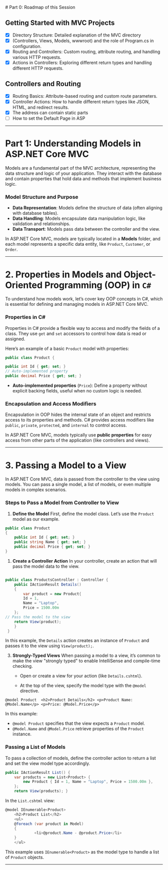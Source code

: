 \# Part 0: Roadmap of this Session

## Getting Started with MVC Projects 
 - [x] Directory Structure: Detailed explanation of the MVC directory 
 - [x] (Controllers, Views, Models, wwwroot) and the role of Program.cs in  configuration. 
 - [x] Routing and Controllers: Custom routing, attribute routing, and  handling various HTTP requests. 
 - [x] Actions in Controllers: Exploring different return types and handling  different HTTP requests. 
## Controllers and Routing
- [x] Routing Basics: Attribute-based routing and custom route parameters. 
- [x] Controller Actions: How to handle different return types like JSON, HTML, and redirect results.
- [x] The address can contain static parts 
- [ ] How to set the Default Page in ASP 

---

# Part 1: Understanding Models in ASP.NET Core MVC

Models are a fundamental part of the MVC architecture, representing the data structure and logic of your application. They interact with the database and contain properties that hold data and methods that implement business logic.

### **Model Structure and Purpose**

- **Data Representation**: Models define the structure of data (often aligning with database tables).
- **Data Handling**: Models encapsulate data manipulation logic, like validation and relationships.
- **Data Transport**: Models pass data between the controller and the view.

In ASP.NET Core MVC, models are typically located in a **Models** folder, and each model represents a specific data entity, like `Product`, `Customer`, or `Order`.

---

# 2. Properties in Models and Object-Oriented Programming (OOP) in `C#`

To understand how models work, let’s cover key OOP concepts in C#, which is essential for defining and managing models in ASP.NET Core MVC.

### **Properties in C#**

Properties in C# provide a flexible way to access and modify the fields of a class. They use `get` and `set` accessors to control how data is read or assigned.

Here’s an example of a basic `Product` model with properties:


```c#
public class Product {

public int Id { get; set; }
// Auto-implemented property     
public decimal Price { get; set; }
```

- **Auto-implemented properties** (`Price`): Define a property without explicit backing fields, useful when no custom logic is needed.


### **Encapsulation and Access Modifiers**

Encapsulation in OOP hides the internal state of an object and restricts access to its properties and methods. C# provides access modifiers like `public`, `private`, `protected`, and `internal` to control access.

In ASP.NET Core MVC, models typically use **public properties** for easy access from other parts of the application (like controllers and views).

---

# 3. Passing a Model to a View

In ASP.NET Core MVC, data is passed from the controller to the view using models. You can pass a single model, a list of models, or even multiple models in complex scenarios.

### **Steps to Pass a Model from Controller to View**

1. **Define the Model** First, define the model class. Let’s use the `Product` model as our example.
    
```c#
public class Product 
{
	public int Id { get; set; }
	public string Name { get; set; }     
	public decimal Price { get; set; } 
}
```

1. **Create a Controller Action** In your controller, create an action that will pass the model data to the view.
    
```c#

public class ProductsController : Controller {
	public IActionResult Details()
	{
		var product = new Product{
		Id = 1,
		Name = "Laptop",
		Price = 1500.00m
	};
// Pass the model to the view
	return View(product);
	}
 }
```

In this example, the `Details` action creates an instance of `Product` and passes it to the view using `View(product);`.
    
3. **Strongly-Typed Views** When passing a model to a view, it’s common to make the view "strongly typed" to enable IntelliSense and compile-time checking.
    
    - Open or create a view for your action (like `Details.cshtml`).
        
    - At the top of the view, specify the model type with the `@model` directive.
        
```
@model Product  <h2>Product Details</h2> <p>Product Name: @Model.Name</p> <p>Price: @Model.Price</p>
```

    
In this example:

- `@model Product` specifies that the view expects a `Product` model.
- `@Model.Name` and `@Model.Price` retrieve properties of the `Product` instance.

### **Passing a List of Models**

To pass a collection of models, define the controller action to return a list and set the view model type accordingly.


```c#
public IActionResult List() {
	var products = new List<Product> {
		new Product { Id = 1, Name = "Laptop", Price = 1500.00m },         new Product { Id = 2, Name = "Smartphone", Price = 800.00m }     
	}; 
    return View(products); }
```

In the `List.cshtml` view:


```c#
@model IEnumerable<Product>  
	<h2>Product List</h2> 
	<ul>
	@foreach (var product in Model)
	{
	         <li>@product.Name - @product.Price</li>
    }
    </ul>
```

This example uses `IEnumerable<Product>` as the model type to handle a list of `Product` objects.

---


